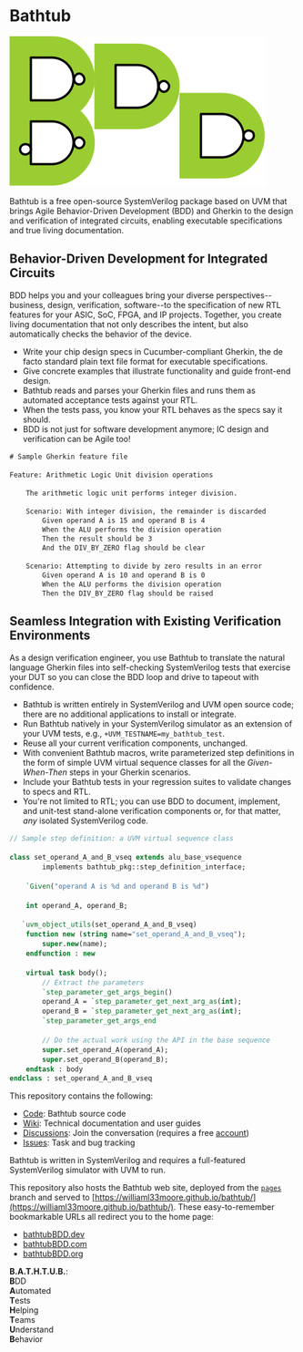 # Bathtub

![Bathtub_Logo](docs/assets/Bathtub_Logo.png)

Bathtub is a free open-source
SystemVerilog package
based on UVM 
that brings Agile Behavior-Driven Development (BDD)
and Gherkin
to the design and verification of integrated circuits,
enabling executable specifications and true living documentation.

## Behavior-Driven Development for Integrated Circuits
BDD helps you and your colleagues bring your diverse perspectives--business, design, verification, software--to the specification of new RTL features for your ASIC, SoC, FPGA, and IP projects. Together, you create living documentation that not only describes the intent, but also automatically checks the behavior of the device.
* Write your chip design specs in Cucumber-compliant Gherkin, the de facto standard plain text file format for executable specifications.
* Give concrete examples that illustrate functionality and guide front-end design.
* Bathtub reads and parses your Gherkin files and runs them as automated acceptance tests against your RTL.
* When the tests pass, you know your RTL behaves as the specs say it should.
* BDD is not just for software development anymore; IC design and verification can be Agile too!

```gherkin
# Sample Gherkin feature file

Feature: Arithmetic Logic Unit division operations

    The arithmetic logic unit performs integer division.

    Scenario: With integer division, the remainder is discarded
        Given operand A is 15 and operand B is 4
        When the ALU performs the division operation
        Then the result should be 3
        And the DIV_BY_ZERO flag should be clear

    Scenario: Attempting to divide by zero results in an error
        Given operand A is 10 and operand B is 0
        When the ALU performs the division operation
        Then the DIV_BY_ZERO flag should be raised
```

## Seamless Integration with Existing Verification Environments
As a design verification engineer, you use Bathtub to translate the natural language Gherkin files into self-checking SystemVerilog tests that exercise your DUT so you can close the BDD loop and drive to tapeout with confidence.
* Bathtub is written entirely in SystemVerilog and UVM open source code; there are no additional applications to install or integrate.
* Run Bathtub natively in your SystemVerilog simulator as an extension of your UVM tests, e.g., `+UVM_TESTNAME=my_bathtub_test`.
* Reuse all your current verification components, unchanged.
* With convenient Bathtub macros, write parameterized step definitions in the form of simple UVM virtual sequence classes for all the _Given-When-Then_ steps in your Gherkin scenarios.
* Include your Bathtub tests in your regression suites to validate changes to specs and RTL.
* You're not limited to RTL; you can use BDD to document, implement, and unit-test stand-alone verification components or, for that matter, _any_ isolated SystemVerilog code.

```sv
// Sample step definition: a UVM virtual sequence class

class set_operand_A_and_B_vseq extends alu_base_vsequence
        implements bathtub_pkg::step_definition_interface;

    `Given("operand A is %d and operand B is %d")

    int operand_A, operand_B;

   `uvm_object_utils(set_operand_A_and_B_vseq)
    function new (string name="set_operand_A_and_B_vseq");
        super.new(name);
    endfunction : new

    virtual task body();
        // Extract the parameters
        `step_parameter_get_args_begin()
        operand_A = `step_parameter_get_next_arg_as(int);
        operand_B = `step_parameter_get_next_arg_as(int);
        `step_parameter_get_args_end

        // Do the actual work using the API in the base sequence
        super.set_operand_A(operand_A); 
        super.set_operand_B(operand_B);
    endtask : body
endclass : set_operand_A_and_B_vseq
```

This repository contains the following:

* [Code](https://github.com/williaml33moore/bathtub): Bathtub source code
* [Wiki](https://github.com/williaml33moore/bathtub/wiki): Technical documentation and user guides
* [Discussions](https://github.com/williaml33moore/bathtub/discussions): Join the conversation (requires a free [account](https://github.com/signup?ref_cta=Sign+up&ref_loc=header+logged+out&ref_page=%2F%3Cuser-name%3E%2F%3Crepo-name%3E%2Fdiscussions%2Findex&source=header-repo&source_repo=williaml33moore%2Fbathtub_))
* [Issues](https://github.com/williaml33moore/bathtub/issues): Task and bug tracking

Bathtub is written in SystemVerilog and requires a full-featured SystemVerilog simulator with UVM to run.

This repository also hosts the Bathtub web site, deployed from the [`pages`](https://github.com/williaml33moore/bathtub/tree/pages) branch and served to [https://williaml33moore.github.io/bathtub/](https://williaml33moore.github.io/bathtub/).
These easy-to-remember bookmarkable URLs all redirect you to the home page:
* [bathtubBDD.dev](https://bathtubbdd.dev)
* [bathtubBDD.com](http://bathtubbdd.com)
* [bathtubBDD.org](http://bathtubbdd.org)

**B.A.T.H.T.U.B.**: \
**B**DD \
**A**utomated \
**T**ests \
**H**elping \
**T**eams \
**U**nderstand \
**B**ehavior


